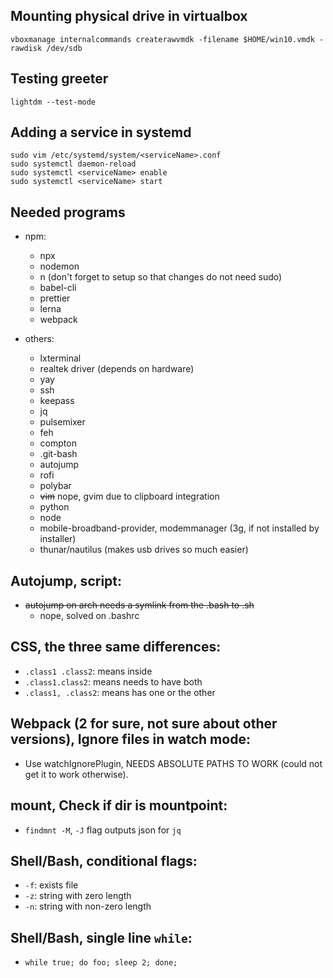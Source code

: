 ## Mounting physical drive in virtualbox
```
vboxmanage internalcommands createrawvmdk -filename $HOME/win10.vmdk -rawdisk /dev/sdb
```

## Testing greeter
```
lightdm --test-mode
```

## Adding a service in systemd
```
sudo vim /etc/systemd/system/<serviceName>.conf
sudo systemctl daemon-reload
sudo systemctl <serviceName> enable
sudo systemctl <serviceName> start 
```


## Needed programs

* npm:
  * npx
  * nodemon
  * n (don't forget to setup so that changes do not need sudo)
  * babel-cli
  * prettier
  * lerna
  * webpack

* others:
  * lxterminal
  * realtek driver (depends on hardware)
  * yay
  * ssh
  * keepass
  * jq
  * pulsemixer
  * feh
  * compton
  * .git-bash
  * autojump
  * rofi
  * polybar
  * ~~vim~~ nope, gvim due to clipboard integration
  * python
  * node
  * mobile-broadband-provider, modemmanager (3g, if not installed by installer)
  * thunar/nautilus (makes usb drives so much easier)

## Autojump, script: 
* ~~autojump on arch needs a symlink from the .bash to .sh~~
  * nope, solved on .bashrc

## CSS, the three same differences:
  * `.class1 .class2`: means inside
  * `.class1.class2`: means needs to have both
  * `.class1, .class2`: means has one or the other

## Webpack (2 for sure, not sure about other versions), Ignore files in  watch mode:
  * Use watchIgnorePlugin, NEEDS ABSOLUTE PATHS TO WORK (could not get it to work otherwise).

## mount, Check if dir is mountpoint:
  * `findmnt -M`, `-J` flag outputs json for `jq`

## Shell/Bash, conditional flags:
  * `-f`: exists file
  * `-z`: string with zero length
  * `-n`: string with non-zero length

## Shell/Bash, single line `while`:
  * `while true; do foo; sleep 2; done;`

